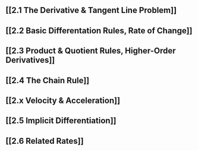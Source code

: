 ## [[2.1 The Derivative & Tangent Line Problem]]

## [[2.2 Basic Differentation Rules, Rate of Change]]

## [[2.3 Product & Quotient Rules, Higher-Order Derivatives]]

## [[2.4 The Chain Rule]]

## [[2.x Velocity & Acceleration]]

## [[2.5 Implicit Differentiation]]

## [[2.6 Related Rates]]

